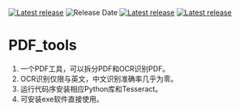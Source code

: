 [![Latest release](https://img.shields.io/badge/release-v2.0-blue)](https://github.com/ganbulong/PDF_tools/releases)
![Release Date](https://img.shields.io/badge/release%20date-September-green)
[![Latest release](https://img.shields.io/badge/download-v2.0-orange)](https://github.com/ganbulong/PDF_tools/releases/download/2.0/PDF.2.0.exe)
[![Latest release](https://img.shields.io/badge/download-v1.0-orange)](https://github.com/ganbulong/PDF_tools/releases/download/1.0/PDF.1.0.exe)

# PDF_tools
1. 一个PDF工具，可以拆分PDF和OCR识别PDF。
2. OCR识别仅限与英文，中文识别准确率几乎为零。
3. 运行代码序安装相应Python库和Tesseract。
4. 可安装exe软件直接使用。
